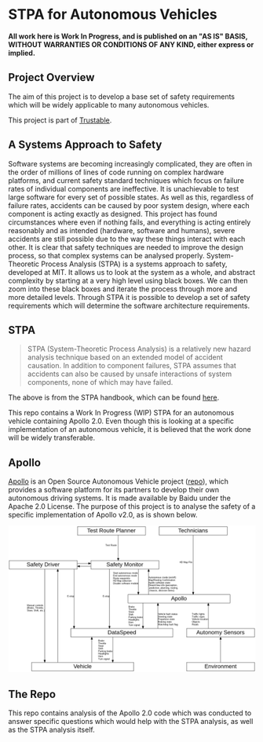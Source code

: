 # STPA for Autonomous Vehicles

**All work here is Work In Progress, and is published on an "AS IS" BASIS,
WITHOUT WARRANTIES OR CONDITIONS OF ANY KIND, either express or implied.**

## Project Overview

The aim of this project is to develop a base set of safety requirements which will be widely applicable to many autonomous vehicles.

This project is part of [Trustable](https://gitlab.com/trustable/documents/wikis/home).

## A Systems Approach to Safety

Software systems are becoming increasingly complicated, they are often in the order of millions of lines of code running on complex hardware platforms, and current safety standard techniques which focus on failure rates of individual components are ineffective. It is unachievable to test large software for every set of possible states. As well as this, regardless of failure rates, accidents can be caused by poor system design, where each component is acting exactly as designed. This project has found circumstances where even if nothing fails, and everything is acting entirely reasonably and as intended (hardware, software and humans), severe accidents are still possible due to the way these things interact with each other. It is clear that safety techniques are needed to improve the design process, so that complex systems can be analysed properly. System-Theoretic Process Analysis (STPA) is a systems approach to safety, developed at MIT. It allows us to look at the system as a whole, and abstract complexity by starting at a very high level using black boxes. We can then zoom into these black boxes and iterate the process through more and more detailed levels. Through STPA it is possible to develop a set of safety requirements which will determine the software architecture requirements.

## STPA

> STPA (System-Theoretic Process Analysis) is a relatively new hazard analysis technique based on an extended model of accident causation. In addition to component failures, STPA assumes that accidents can also be caused by unsafe interactions of system components, none of which may have failed.

The above is from the STPA handbook, which can be found [here](http://psas.scripts.mit.edu/home/materials/).

This repo contains a Work In Progress (WIP) STPA for an autonomous vehicle containing Apollo 2.0. Even though this is looking at a specific implementation of an autonomous vehicle, it is believed that the work done will be widely transferable.

## Apollo

[Apollo](http://apollo.auto/) is an Open Source Autonomous Vehicle project ([repo](https://github.com/ApolloAuto/apollo)), which provides a software platform for its partners to develop their own autonomous driving systems. It is made available by Baidu under the Apache 2.0 License. The purpose of this project is to analyse the safety of a specific implementation of Apollo v2.0, as is shown below.

![Level 1 Control Diagram](./apollo-example/STPA/level-1/level1DotDiagram/level1-control-diagram.png)

## The Repo

This repo contains analysis of the Apollo 2.0 code which was conducted to answer specific questions which would help with the STPA analysis, as well as the STPA analysis itself.
